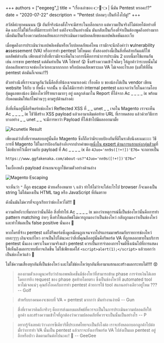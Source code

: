 +++
authors = ["eegeeg",]
title = "เรื่องเล่าของ 👉👩👈 | นี่มัน Pentest หรอคะ!?"
date = "2020-07-22"
description = "Pentest ปลอมๆ เป็นยังไงไปดู!"
+++

สวัสดีค่ะทุกคนนนน 😘 อันที่จริงน้องตั้งใจจะมีสาระในบล็อกแรก แต่ความเป็นจริงก็ไม่ค่อยได้อย่างที่คิด และก็ไม่ใช่เรื่องที่มีสาระเท่าไหร่ แต่ถึงจะเป็นอย่างนั้น มันกลับเป็นเรื่องที่จำเป็นต้องพูดถึงอย่างมากเมื่อมันเป็นเรื่องความปลอดภัยและการประเมินความปลอดภัยของแอปพลิเคชันและเว็บ

เมื่อพูดถึงการประเมินว่าแอปพลิเคชันหรือเว็บปลอดภัยแค่ไหน เรามักจะนึกถึงคำว่า **v**ulnerability **a**ssessement (VA) หรือการทำ pentest ใช่ไหมคะ ทั้งสองอย่างนี้เป็นสิ่งที่คล้ายกันแต่ก็ให้ผลลัพธ์ต่างกัน เพียงแต่ว่าสิ่งที่เรามักจะเห็นในวงการนี้คือการนำการประเมิน 2 แบบนี้มาใช้แทนกัน เช่น การขาย pentest แต่ดันทำเป็น VA ไปขาย! 😲 ซึ่งสร้างความเข้าใจผิดๆ ให้ลูกค้าว่าระบบนั้นไม่ปลอดภัยเพราะเจอช่องโหว่เยอะมากกกกก หรือปลอดภัยเพราะผล VA ไม่เจออะไรเลย (แต่ให้ที่อื่น pentest ต่อมันก็เจอนะ!?)

ตัวอย่างนึงที่เราจะมาดูกันวันนี้คือสิ่งทีน้องเจอมาเองค่ะ เรื่องคือ บ ของน้องได้เป็น vendor เขียน website ให้กับ บ ที่หนึ่ง จากนั้้น บ นั้นได้มีการทำ internal pentest และเจอว่าเว็บในความโอบอุ้มดูแลของน้อง มีช่องโหว่ที่ร้ายแรงมากๆ อยู่ ผลถูกส่งมาใน Report ที่ได้จาก Ac _ _ _ _ ix พร้อมกับคอมเม้นให้แก้ไขด่วนๆๆ ตามรูปด้านล่างค่ะ

สิ่งที่เห็นอยู่นี้คือรีพอร์ทช่องโหว่ Reflected XSS ที่ _ _ unet _ _ เจอใน Magento เราจะเห็น Ac _ _ _ _ ix ใช้วิธีสร้าง XSS payload แล้วเอามาเติมต่อท้าย URL ที่เราทดสอบ แล้วด้วยวิธีการบางอย่าง _ _ unet _ _ จะมีการหาว่า Payload ที่ใส่เข้าไปมีผลออกมามั้ย

![Acunetix Result](https://ggez.cc/img/gg_1_1.png)

เพียงแต่ว่าสิ่งที่เราทดสอบอยู่นั้นคือ Magento ซึ่งก็ถือว่ามีระบบป้องกันที่ดีในระดับนึงละแมะะะะ วิธีการที่ Magento ใช้ในการป้องกันอ้างอิงจากปากคำของ[หนึ่งใน expert ด้านการแฮกแห่งกลุ่มส้วม](https://suam.wtf/authors/bongtrop/)ที่ได้อธิบายไว้เมื่อรวมกับ payload ที่ Ac _ _ _ _ ix คือ `4Juo='nn9s([!+!])'E76=` จะกลายเป็น

```
https://www.ggfakenaka.com/about-us?"4Juo='nn9s([!+!])'E76="
```

ในเบื้องหลัง payload ด้านบนจะถูกใช้ตามตัวอย่างด้านล่าง

![Magento Escaping](https://ggez.cc/img/gg_1_2.png)

จะเห็นว่า `"` ก็ถูก escape ด้วยเครื่องหมาย `\` แล้ว ทำให้ไม่ว่าจะใส่อะไรไป browser ก็จะมองเป็น string ไม่ได้มองเป็น HTML tag หรือ JavaScript ที่อันตราย

ดังนั้นมันไม่ควรที่จะถูกเรียกว่าช่องโหว่ได้!!! 🙅 

ความอิหยังวะที่มากกว่านั้นก็คือ สิ่งที่ทำให้ Ac _ _ _ _ ix มองว่าเหตุการณ์นี้เป็นช่องโหว่นั้นคือการทำ pattern matching ง่ายๆ ซึ่งทำให้ผลลัพธ์ไม่ควรถูกมองว่าเป็นช่องโหว่ กลับถูกมองว่าเป็นช่องโหว่ และทำให้ผลเป็น false positive นั่นเอง 🤷

หากใครที่จ้าง pentest แต่ได้รีพอร์ตซึ่งดูเหมือนถูกเจนจากโปรแกรมมาพร้อมกับรายการช่องโหว่เยอะๆๆๆ เกินจะแก้ไหว อาจเป็นไปได้นะคะว่าสิ่งที่คุณถืออยู่นั้นคือรีพอร์ต VA ที่ถูกหลอกขายในบริการ pentest นั่นเอง เพราะในความจริงแล้ว pentest ควรเป็นการจำลองการโจมตีซึ่งเน้นไปที่การแสดงให้เห็นถึงผลกระทบที่อาจเกิดขึ้น ไม่ใช่เพียงแค่ใส่ `<script>alert(1);</script>` แล้วบอกว่าเป็นช่องโหว่แล้ว 😤

ไม่ใช่ความเสี่ยงทุกอันที่เป็นช่องโหว่ และไม่ใช่ช่องโหว่ทุกอันที่เอามาแฮกและสร้างผลกระทบได้!!!! 😡 

> ลองถามตัวเองดูนะครับว่าถ้าแอพพลิเคชั่นมีช่องโหว่ที่สามารถข้าม phase การจ่ายเงินได้เลยโดยการยิง request ของ phase สุดท้ายโดยตรง ซึ่งเป็นช่องโหว่ที่ automated tool หาไม่เจอแน่ๆ คุณยังโอเคกับการทำ pentest ด้วยการใช้ tool สแกนอย่างเดียวอยู่ไหม ??? -- Golf

> สำหรับบางคนคงจะชอบที่ VA = pentest มากกว่า มันทำงานง่ายดี -- Gun

> สี่งที่เราควรคิดถึงจริงๆ คือการส่งมอบผลลัพธ์ที่ควรจะเป็นในการประเมินความปลอดภัยให้ลูกค้า และสร้างความเข้าใจที่ถูกต้องว่าความปลอดภัยที่ควรจะเป็นนั้นเป็นอย่างไร -- P

> อยากรู้จังเลยค่ะว่าวงการซีเคียวริตี้ประเทศไทยจะเป็นยังไงต่อ เราจะยังหลอกบอกลูกค้าไปต่อมั้ยว่าการทำ VA นั้นเป็น pentest แล้วเราจะยังเอารีพอร์ต VA ไปส่งเป็นผล pentest อยู่อีกหรือป่าว ติดตามกันต่อไปนะคะ! 🥰 -- GeeGee


